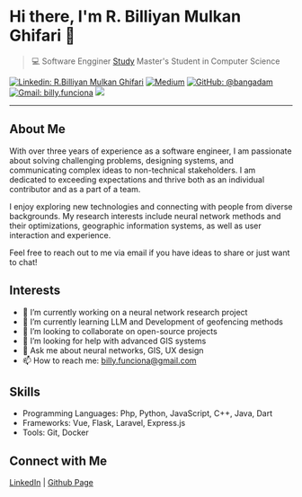 # Hi there, I'm R. Billiyan Mulkan Ghifari 👋

>  💻 Software Engginer
>  [Study](https://img.shields.io/badge/Study-Computer%20Science-blue?style=flat-square&logo=google-scholar)  Master's Student in Computer Science

[![Linkedin: R.Billiyan Mulkan Ghifari](https://img.shields.io/badge/-Muhammad%20Adam-blue?style=flat-square&logo=Linkedin&logoColor=white&link=https://www.linkedin.com/in/r-billiyan-mulkan-ghifari/)](https://www.linkedin.com/in/r-billiyan-mulkan-ghifari/)
[![Medium](https://img.shields.io/badge/Medium-12100E?style=for-the-badge&logo=medium&logoColor=white)](https://medium.com/@ybiill)
[![GitHub: @bangadam](https://img.shields.io/github/followers/ybiill?label=follow&style=social)](https://github.com/ybiill)
[![Gmail: billy.funciona](https://img.shields.io/badge/Gmail-ybiill.dev-red)](mailto:billy.funciona@gmail.com)
![](https://komarev.com/ghpvc/?username=ybiill)

---

## About Me
With over three years of experience as a software engineer, I am passionate about solving challenging problems, designing systems, and communicating complex ideas to non-technical stakeholders. I am dedicated to exceeding expectations and thrive both as an individual contributor and as a part of a team.

I enjoy exploring new technologies and connecting with people from diverse backgrounds. My research interests include neural network methods and their optimizations, geographic information systems, as well as user interaction and experience.

Feel free to reach out to me via email if you have ideas to share or just want to chat!


## Interests
- 🔭 I’m currently working on a neural network research project
- 🌱 I’m currently learning LLM and Development of geofencing methods
- 👯 I’m looking to collaborate on open-source projects
- 🤔 I’m looking for help with advanced GIS systems
- 💬 Ask me about neural networks, GIS, UX design
- 📫 How to reach me: billy.funciona@gmail.com

## Skills
- Programming Languages: Php, Python, JavaScript, C++, Java, Dart
- Frameworks: Vue, Flask, Laravel, Express.js 
- Tools: Git, Docker

## Connect with Me
[LinkedIn](https://www.linkedin.com/in/r-billiyan-mulkan-ghifari/) | [Github Page]([https://[your-website]](https://billy-ghifari.github.io/))
